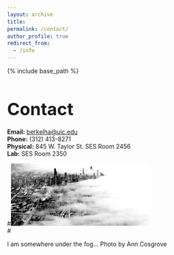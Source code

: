 ```yaml
---
layout: archive
title:
permalink: /contact/
author_profile: true
redirect_from:
  - /info
---
```


{% include base_path %}

<h1 style="font-size: 40px; font-weight: bold; margin-bottom: 0.5em;">Contact</h1>

**Email:** berkelha@uic.edu  
**Phone:** (312) 413-8271  
**Physical:** 845 W. Taylor St. SES Room 2456  
**Lab:** SES Room 2350

#<img src="https://github.com/Kaludii/mberk.github.io/blob/master/images/contact/CHIFOG_02.jpg?raw=true" alt="Photo by Ann Cosgrove" style="width: 65%; height: auto;"><br>#

I am somewhere under the fog… Photo by Ann Cosgrove
